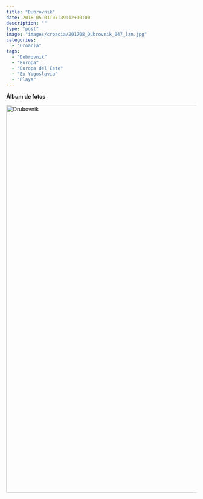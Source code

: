 ```yaml
---
title: "Dubrovnik"
date: 2018-05-01T07:39:12+10:00
description: ""
type: "post"
image: "images/croacia/201708_Dubrovnik_047_lzn.jpg"
categories: 
  - "Croacia"
tags:
  - "Dubrovnik"
  - "Europa"
  - "Europa del Este"
  - "Ex-Yugoslavia"
  - "Playa"
---
```



**Álbum de fotos**

<a data-flickr-embed="true" data-header="true" data-footer="true"  href="https://www.flickr.com/photos/144447981@N03/albums/72157705320197154" title="Drubovnik"><img src="https://farm8.staticflickr.com/7821/32704660448_192e761c76_o.jpg" width="683" height="1024" alt="Drubovnik"></a><script async src="//embedr.flickr.com/assets/client-code.js" charset="utf-8"></script>
